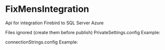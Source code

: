 # FixMensIntegration
Api for integration Firebird to SQL Server Azure

Files ignored (create them before publish)
PrivateSettings.config
Example:
<appSettings>
  <add key="MAIL_PASSWORD" value="xspbqmurkjadteck"/>
</appSettings>

connectionStrings.config
Example:
<connectionStrings>
  <add name="FixmensModel" connectionString="data source=myserver.host;initial catalog=mydb;persist security info=True;user id=talleronline;password=mypassword;MultipleActiveResultSets=True;App=EntityFramework" providerName="System.Data.SqlClient" />
</connectionStrings>